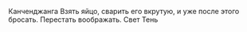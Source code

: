 Канченджанга
Взять яйцо, сварить его вкрутую, и уже после этого бросать.
Перестать воображать.
Свет
Тень
